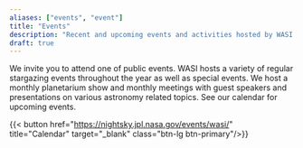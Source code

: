 ```yaml
---
aliases: ["events", "event"]
title: "Events"
description: "Recent and upcoming events and activities hosted by WASI."
draft: true
---
```


We invite you to attend one of public events. WASI hosts a variety of regular stargazing events throughout the year as well as special events. We host a monthly planetarium show and monthly meetings with guest speakers and presentations on various astronomy related topics.  See our calendar for upcoming events.

{{< button href="https://nightsky.jpl.nasa.gov/events/wasi/" title="Calendar" target="_blank" class="btn-lg btn-primary"/>}}